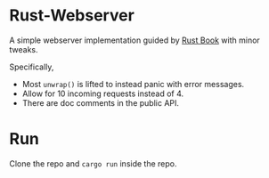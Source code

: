 # Rust-Webserver

A simple webserver implementation guided by [Rust Book](https://doc.rust-lang.org/book/ch20-00-final-project-a-web-server.html) with minor tweaks.

Specifically,
- Most `unwrap()` is lifted to instead panic with error messages.
- Allow for 10 incoming requests instead of 4.
- There are doc comments in the public API.

# Run
Clone the repo and `cargo run` inside the repo.